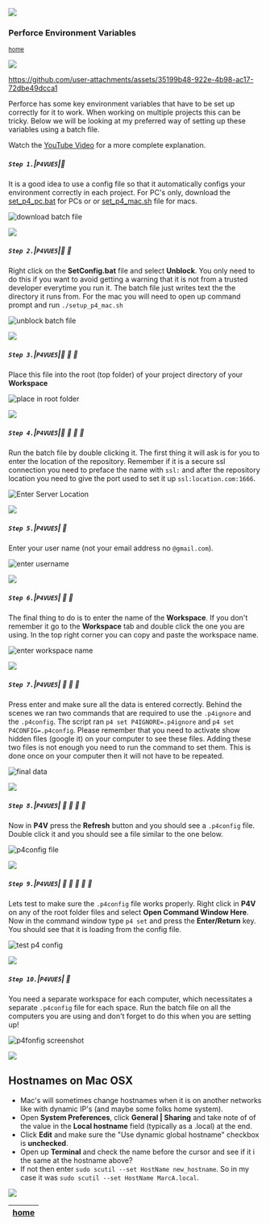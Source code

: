 ![](../images/line3.png)

### Perforce Environment Variables

<sub>[home](../README.md#user-content-p4v)</sub>

![](../images/line3.png)

https://github.com/user-attachments/assets/35199b48-922e-4b98-ac17-72dbe49dcca1

Perforce has some key environment variables that have to be set up correctly for it to work.  When working on multiple projects this can be tricky.  Below we will be looking at my preferred way of setting up these variables using a batch file.

Watch the [YouTube Video](https://youtu.be/ljbY4CH_JZE) for a more complete explanation.

##### `Step 1.`\|`P4VUE5`|:small_blue_diamond:

It is a good idea to use a config file so that it automatically configs your environment correctly in each project. For PC's only, download the [set_p4_pc.bat](../files/ue5/setup_p4_pc.bat) for PCs or or [set_p4_mac.sh](../files/ue5/setup_p4_mac.sh) file for macs.

![download batch file](images/DownloadBatchFile.png)

![](../images/line3.png)

##### `Step 2.`\|`P4VUE5`|:small_blue_diamond: :small_blue_diamond:

Right click on the **SetConfig.bat** file and select **Unblock**.  You only need to do this if you want to avoid getting a warning that it is not from a trusted developer everytime you run it.  The batch file just writes text the the directory it runs from. For the mac you will need to open up command prompt and run `./setup_p4_mac.sh`

![unblock batch file](images/Unblock.png)

![](../images/line3.png)

##### `Step 3.`\|`P4VUE5`|:small_blue_diamond: :small_blue_diamond: :small_blue_diamond:

Place this file into the root (top folder) of your project directory of your **Workspace**

![place in root folder](images/RootFolder.png)

![](../images/line3.png)

##### `Step 4.`\|`P4VUE5`|:small_blue_diamond: :small_blue_diamond: :small_blue_diamond: :small_blue_diamond:

Run the batch file by double clicking it. The first thing it will ask is for you to enter the location of the repository.  Remember if it is a secure ssl connection you need to preface the name with `ssl:` and after the repository location you need to give the port used to set it up `ssl:location.com:1666`.

![Enter Server Location](images/ServerLocation.png)

![](../images/line3.png)

##### `Step 5.`\|`P4VUE5`| :small_orange_diamond:

Enter your user name (not your email address no `@gmail.com`). 

![enter username](images/UserName.png)

![](../images/line3.png)

##### `Step 6.`\|`P4VUE5`| :small_orange_diamond: :small_blue_diamond:

The final thing to do is to enter the name of the **Workspace**.  If you don't remember it go to the **Workspace** tab and double click the one you are using.  In the top right corner you can copy and paste the workspace name. 

![enter workspace name](images/Workspace2.png)

![](../images/line3.png)

##### `Step 7.`\|`P4VUE5`| :small_orange_diamond: :small_blue_diamond: :small_blue_diamond:

Press enter and make sure all the data is entered correctly. Behind the scenes we ran two commands that are required to use the `.p4ignore` and the `.p4config`.  The script ran `p4 set P4IGNORE=.p4ignore` and `p4 set P4CONFIG=.p4config`.  Please remember that you need to activate show hidden files (google it) on your computer to see these files. Adding these two files is not enough you need to run the command to set them.  This is done once on your computer then it will not have to be repeated.

![final data](images/FinalMessage.png)

![](../images/line3.png)

##### `Step 8.`\|`P4VUE5`| :small_orange_diamond: :small_blue_diamond: :small_blue_diamond: :small_blue_diamond:

Now in **P4V** press the **Refresh** button and you should see a `.p4config` file.  Double click it and you should see a file similar to the one below.

![p4config file](images/p4config.png)

![](../images/line3.png)

##### `Step 9.`\|`P4VUE5`| :small_orange_diamond: :small_blue_diamond: :small_blue_diamond: :small_blue_diamond: :small_blue_diamond:

Lets test to make sure the `.p4config` file works properly.  Right click in **P4V** on any of the root folder files and select **Open Command Window Here**. Now in the command window type `p4 set` and press the **Enter/Return** key. You should see that it is loading from the config file.

![test p4 config](images/TestConfig.png)

![](../images/line3.png)

##### `Step 10.`\|`P4VUE5`| :large_blue_diamond:

You need a separate workspace for each computer, which necessitates a separate `.p4config` file for each space.  Run the batch file on all the computers you are using and don't forget to do this when you are setting up!

![p4fonfig screenshot](images/p4config23.png)

![](../images/line3.png)

## Hostnames on Mac OSX
* Mac's will sometimes change hostnames when it is on another networks like with dynamic IP's (and maybe some folks home system).
* Open **System Preferences**, click **General | Sharing** and take note of of the value in the **Local hostname** field (typically as a .local) at the end.
* Click **Edit** and make sure the "Use dynamic global hostname" checkbox is **unchecked**.
* Open up **Terminal** and check the name before the cursor and see if it i the same at the hostname above?
* If not then enter `sudo scutil --set HostName new_hostname`.  So in my case it was `sudo scutil --set HostName MarcA.local`.

![](../images/line.png)

| [home](../README.md#user-content-p4v) |
|---|
